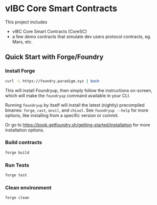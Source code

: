 # vIBC Core Smart Contracts

This project includes

- vIBC Core Smart Contracts (CoreSC)
- a few demo contracts that simulate dev users protocol contracts, eg. Mars, etc.

## Quick Start with Forge/Foundry

### Install Forge

```sh
curl -L https://foundry.paradigm.xyz | bash
```

This will install Foundryup, then simply follow the instructions on-screen, which will make the `foundryup` command available in your CLI.

Running `foundryup` by itself will install the latest (nightly) precompiled binaries: `forge`, `cast`, `anvil`, and `chisel`. See `foundryup --help` for more options, like installing from a specific version or commit.

Or go to https://book.getfoundry.sh/getting-started/installation for more installation options.

### Build contracts

```sh
forge build
```

### Run Tests

```sh
forge test
```

### Clean environment

```sh
forge clean
```
